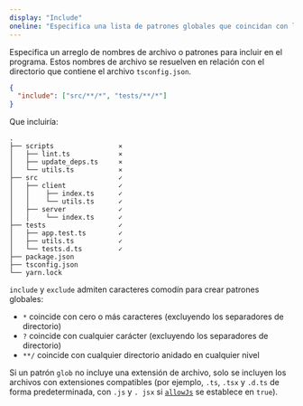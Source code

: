 ```yaml
---
display: "Include"
oneline: "Especifica una lista de patrones globales que coincidan con los archivos que se incluirán en la compilación."
---
```


Especifica un arreglo de nombres de archivo o patrones para incluir en el programa.
Estos nombres de archivo se resuelven en relación con el directorio que contiene el archivo `tsconfig.json`.

```json
{
  "include": ["src/**/*", "tests/**/*"]
}
```

Que incluiría:

<!-- TODO: #135
```diff
  .
- ├── scripts
- │   ├── lint.ts
- │   ├── update_deps.ts
- │   └── utils.ts
+ ├── src
+ │   ├── client
+ │   │    ├── index.ts
+ │   │    └── utils.ts
+ │   ├── server
+ │   │    └── index.ts
+ ├── tests
+ │   ├── app.test.ts
+ │   ├── utils.ts
+ │   └── tests.d.ts
- ├── package.json
- ├── tsconfig.json
- └── yarn.lock
``` -->

```
.
├── scripts                ⨯
│   ├── lint.ts            ⨯
│   ├── update_deps.ts     ⨯
│   └── utils.ts           ⨯
├── src                    ✓
│   ├── client             ✓
│   │    ├── index.ts      ✓
│   │    └── utils.ts      ✓
│   ├── server             ✓
│   │    └── index.ts      ✓
├── tests                  ✓
│   ├── app.test.ts        ✓
│   ├── utils.ts           ✓
│   └── tests.d.ts         ✓
├── package.json
├── tsconfig.json
└── yarn.lock
```

`include` y `exclude` admiten caracteres comodín para crear patrones globales:

- `*` coincide con cero o más caracteres (excluyendo los separadores de directorio)
- `?` coincide con cualquier carácter (excluyendo los separadores de directorio)
- `**/` coincide con cualquier directorio anidado en cualquier nivel

Si un patrón `glob` no incluye una extensión de archivo, solo se incluyen los archivos con extensiones compatibles (por ejemplo, `.ts`, `.tsx` y `.d.ts` de forma predeterminada, con `.js` y `. jsx` si [`allowJs`](#allowJs) se establece en `true`).
